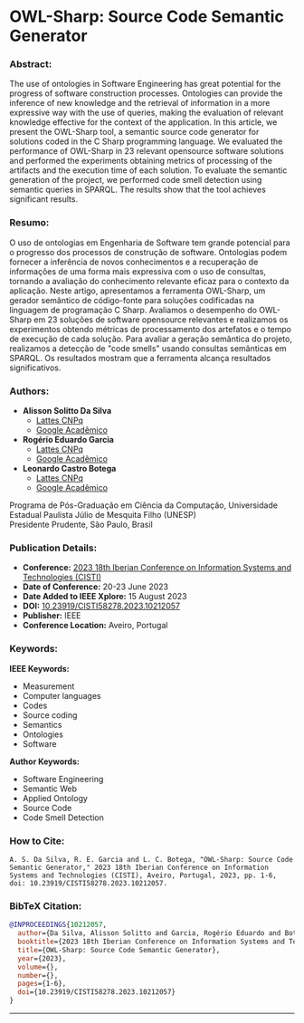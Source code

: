 # OWL-Sharp: Source Code Semantic Generator

### Abstract:

The use of ontologies in Software Engineering has great potential for the progress of software construction processes. Ontologies can provide the inference of new knowledge and the retrieval of information in a more expressive way with the use of queries, making the evaluation of relevant knowledge effective for the context of the application. In this article, we present the OWL-Sharp tool, a semantic source code generator for solutions coded in the C Sharp programming language. We evaluated the performance of OWL-Sharp in 23 relevant opensource software solutions and performed the experiments obtaining metrics of processing of the artifacts and the execution time of each solution. To evaluate the semantic generation of the project, we performed code smell detection using semantic queries in SPARQL. The results show that the tool achieves significant results.

### Resumo:

O uso de ontologias em Engenharia de Software tem grande potencial para o progresso dos processos de construção de software. Ontologias podem fornecer a inferência de novos conhecimentos e a recuperação de informações de uma forma mais expressiva com o uso de consultas, tornando a avaliação do conhecimento relevante eficaz para o contexto da aplicação. Neste artigo, apresentamos a ferramenta OWL-Sharp, um gerador semântico de código-fonte para soluções codificadas na linguagem de programação C Sharp. Avaliamos o desempenho do OWL-Sharp em 23 soluções de software opensource relevantes e realizamos os experimentos obtendo métricas de processamento dos artefatos e o tempo de execução de cada solução. Para avaliar a geração semântica do projeto, realizamos a detecção de "code smells" usando consultas semânticas em SPARQL. Os resultados mostram que a ferramenta alcança resultados significativos.

### Authors:

- **Alisson Solitto Da Silva**
  - [Lattes CNPq](http://lattes.cnpq.br/7754813473705418)
  - [Google Acadêmico](https://scholar.google.com.br/citations?user=NSFOPPAAAAAJ)
- **Rogério Eduardo Garcia**
  - [Lattes CNPq](http://lattes.cnpq.br/8031012573259361)
  - [Google Acadêmico](https://scholar.google.com.br/citations?user=F6DXOMQAAAAJ)
- **Leonardo Castro Botega**
  - [Lattes CNPq](http://lattes.cnpq.br/6027755717265622)
  - [Google Acadêmico](https://scholar.google.com.br/citations?user=xZpN3qUAAAAJ)
    
Programa de Pós-Graduação em Ciência da Computação, Universidade Estadual Paulista Júlio de Mesquita Filho (UNESP)  
Presidente Prudente, São Paulo, Brasil

### Publication Details:

- **Conference:** [2023 18th Iberian Conference on Information Systems and Technologies (CISTI)](https://ieeexplore.ieee.org/xpl/conhome/10210744/proceeding)
- **Date of Conference:** 20-23 June 2023
- **Date Added to IEEE Xplore:** 15 August 2023
- **DOI:** [10.23919/CISTI58278.2023.10212057](https://ieeexplore.ieee.org/document/10212057)
- **Publisher:** IEEE
- **Conference Location:** Aveiro, Portugal

### Keywords:

**IEEE Keywords:**

- Measurement
- Computer languages
- Codes
- Source coding
- Semantics
- Ontologies
- Software

**Author Keywords:**

- Software Engineering
- Semantic Web
- Applied Ontology
- Source Code
- Code Smell Detection

### How to Cite:

```plaintext
A. S. Da Silva, R. E. Garcia and L. C. Botega, "OWL-Sharp: Source Code Semantic Generator," 2023 18th Iberian Conference on Information Systems and Technologies (CISTI), Aveiro, Portugal, 2023, pp. 1-6, doi: 10.23919/CISTI58278.2023.10212057.
```

### BibTeX Citation:

```bibtex
@INPROCEEDINGS{10212057,
  author={Da Silva, Alisson Solitto and Garcia, Rogério Eduardo and Botega, Leonardo Castro},
  booktitle={2023 18th Iberian Conference on Information Systems and Technologies (CISTI)}, 
  title={OWL-Sharp: Source Code Semantic Generator}, 
  year={2023},
  volume={},
  number={},
  pages={1-6},
  doi={10.23919/CISTI58278.2023.10212057}
}
```

---
